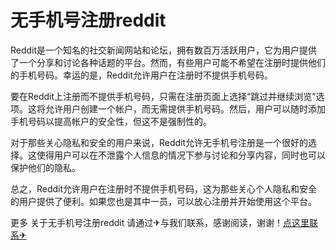 # 无手机号注册reddit

Reddit是一个知名的社交新闻网站和论坛，拥有数百万活跃用户，它为用户提供了一个分享和讨论各种话题的平台。然而，有些用户可能不希望在注册时提供他们的手机号码。幸运的是，Reddit允许用户在注册时不提供手机号码。

要在Reddit上注册而不提供手机号码，只需在注册页面上选择“跳过并继续浏览”选项。这将允许用户创建一个帐户，而无需提供手机号码。然后，用户可以随时添加手机号码以提高帐户的安全性，但这不是强制性的。

对于那些关心隐私和安全的用户来说，Reddit允许无手机号注册是一个很好的选择。这使得用户可以在不泄露个人信息的情况下参与讨论和分享内容，同时也可以保护他们的隐私。

总之，Reddit允许用户在注册时不提供手机号码，这为那些关心个人隐私和安全的用户提供了便利。如果您也是其中一员，可以放心注册并开始使用这个平台。

更多 关于无手机号注册reddit 请通过✈与我们联系，感谢阅读，谢谢！[点这里联系✈](https://w.k02.cc)
